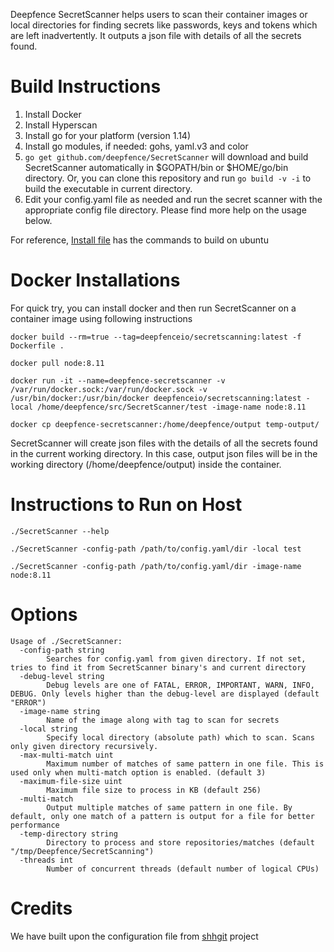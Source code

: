 Deepfence SecretScanner helps users to scan their container images or local directories for finding secrets like passwords, keys and tokens which are left inadvertently. It outputs a json file with details of all the secrets found.

# Build Instructions

1. Install Docker
2. Install Hyperscan
3. Install go for your platform (version 1.14)
4. Install go modules, if needed: gohs, yaml.v3 and color
5. `go get github.com/deepfence/SecretScanner` will download and build SecretScanner automatically in $GOPATH/bin or $HOME/go/bin directory. Or, you can clone this repository and run `go build -v -i` to build the executable in current directory.
6. Edit your config.yaml file as needed and run the secret scanner with the appropriate config file directory. Please find more help on the usage below.

For reference, [Install file](https://github.com/deepfence/SecretScanner/blob/master/Install.Ubuntu) has the commands to build on ubuntu

# Docker Installations

For quick try, you can install docker and then run SecretScanner on a container image using following instructions

`docker build --rm=true --tag=deepfenceio/secretscanning:latest -f Dockerfile .`

`docker pull node:8.11`

`docker run -it --name=deepfence-secretscanner -v /var/run/docker.sock:/var/run/docker.sock -v /usr/bin/docker:/usr/bin/docker deepfenceio/secretscanning:latest -local /home/deepfence/src/SecretScanner/test -image-name node:8.11`

`docker cp deepfence-secretscanner:/home/deepfence/output temp-output/`

SecretScanner will create json files with the details of all the secrets found in the current working directory. In this case, output json files will be in the working directory (/home/deepfence/output) inside the container.

# Instructions to Run on Host

`./SecretScanner --help`

`./SecretScanner -config-path /path/to/config.yaml/dir -local test`

`./SecretScanner -config-path /path/to/config.yaml/dir -image-name node:8.11`

# Options
```
Usage of ./SecretScanner:
  -config-path string
    	Searches for config.yaml from given directory. If not set, tries to find it from SecretScanner binary's and current directory
  -debug-level string
    	Debug levels are one of FATAL, ERROR, IMPORTANT, WARN, INFO, DEBUG. Only levels higher than the debug-level are displayed (default "ERROR")
  -image-name string
    	Name of the image along with tag to scan for secrets
  -local string
    	Specify local directory (absolute path) which to scan. Scans only given directory recursively.
  -max-multi-match uint
    	Maximum number of matches of same pattern in one file. This is used only when multi-match option is enabled. (default 3)
  -maximum-file-size uint
    	Maximum file size to process in KB (default 256)
  -multi-match
    	Output multiple matches of same pattern in one file. By default, only one match of a pattern is output for a file for better performance
  -temp-directory string
    	Directory to process and store repositories/matches (default "/tmp/Deepfence/SecretScanning")
  -threads int
    	Number of concurrent threads (default number of logical CPUs)

```

# Credits

We have built upon the configuration file from [shhgit](https://github.com/eth0izzle/shhgit) project
